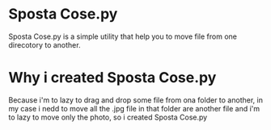 # Sposta Cose.py

Sposta Cose.py is a simple utility that help you to move file from one direcotory to another.

# Why i created Sposta Cose.py
 Because i'm to lazy to drag and drop some file from ona folder to another, in my case i nedd to move all the .jpg file in that folder are another file and i'm to lazy to move only the photo, so i created Sposta Cose.py
